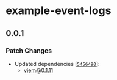 # example-event-logs

## 0.0.1

### Patch Changes

- Updated dependencies [[`5456490`](https://github.com/wevm/viem/commit/545649093422fb14a39418a7199766d033c9e175)]:
  - viem@0.1.11
